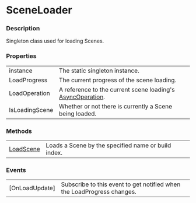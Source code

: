 SceneLoader
===

### Description
Singleton class used for loading Scenes.

### Properties
|||
| - | - |
| instance | The static singleton instance. |
| LoadProgress | The current progress of the scene loading. |
| LoadOperation | A reference to the current scene loading's [AsyncOperation](https://docs.unity3d.com/ScriptReference/AsyncOperation.html). |
| IsLoadingScene | Whether or not there is currently a Scene being loaded. |

### Methods
|||
| - | - |
| [LoadScene](Documentation/SceneLoader/LoadScene.md) | Loads a Scene by the specified name or build index. |

### Events
|||
|-|-|
| [OnLoadUpdate] | Subscribe to this event to get notified when the LoadProgress changes. |
